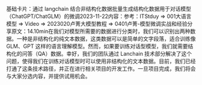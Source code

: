 

基础卡片：通过 langchain 结合非结构化数据批量生成结构化数据用于对话模型（ChatGPT/ChatGLM）的微调2023-11-22内容：参考：ITStduy => 001大语言模型 => Video => 2023020卢菁大模型教程 => 0401卢菁-模型微调实战和经验分享原文：14.10min在我们对模型所需要的数据进行分类时，我们可以识别出两种数据。一种是非结构化的纯文本数据，这类数据可以是简单的文字段落，适合训练像 GLM、GPT 这样的语言理解模型。然而，如果要训练对话型模型，我们就需要结构化的问答（QA）数据。幸好，我们的团队通过 Lanchain 技术部分解决了这个问题，使得我们在训练对话模型时可以使用非结构化的文本数据。目前，我们已经打通了这条技术路径，并正在进行相关项目的开发工作。一旦项目完成，我们将会与大家分选内容，并提供试用机会。